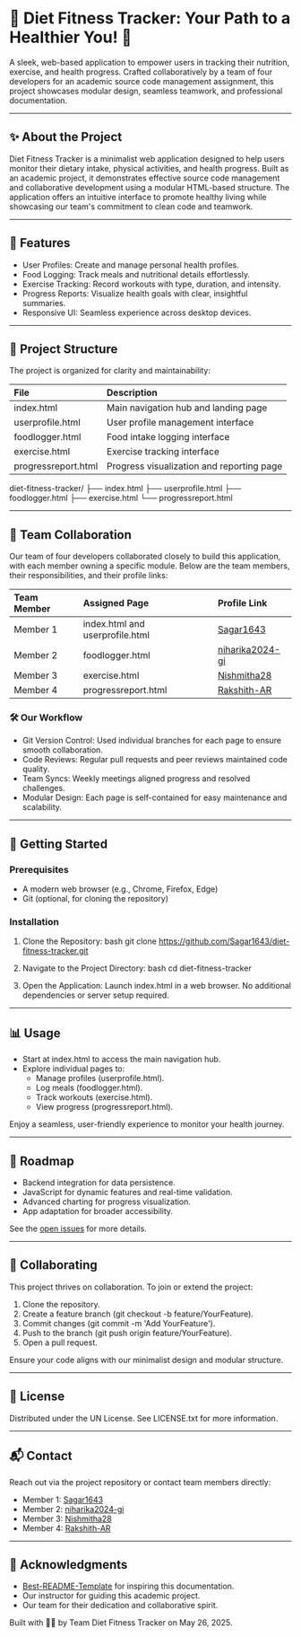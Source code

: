 
# 🥗 Diet Fitness Tracker: Your Path to a Healthier You\! 💪

A sleek, web-based application to empower users in tracking their nutrition, exercise, and health progress. Crafted collaboratively by a team of four developers for an academic source code management assignment, this project showcases modular design, seamless teamwork, and professional documentation.

-----

## ✨ About the Project

Diet Fitness Tracker is a minimalist web application designed to help users monitor their dietary intake, physical activities, and health progress. Built as an academic project, it demonstrates effective source code management and collaborative development using a modular HTML-based structure. The application offers an intuitive interface to promote healthy living while showcasing our team's commitment to clean code and teamwork.

-----

## 🌟 Features

  * User Profiles: Create and manage personal health profiles.
  * Food Logging: Track meals and nutritional details effortlessly.
  * Exercise Tracking: Record workouts with type, duration, and intensity.
  * Progress Reports: Visualize health goals with clear, insightful summaries.
  * Responsive UI: Seamless experience across desktop devices.

-----

## 📂 Project Structure

The project is organized for clarity and maintainability:

| File              | Description                           |
| :---------------- | :------------------------------------ |
| index.html      | Main navigation hub and landing page  |
| userprofile.html| User profile management interface     |
| foodlogger.html | Food intake logging interface         |
| exercise.html   | Exercise tracking interface           |
| progressreport.html| Progress visualization and reporting page |


diet-fitness-tracker/
├── index.html
├── userprofile.html
├── foodlogger.html
├── exercise.html
└── progressreport.html


-----

## 👥 Team Collaboration

Our team of four developers collaborated closely to build this application, with each member owning a specific module. Below are the team members, their responsibilities, and their profile links:

| Team Member | Assigned Page              | Profile Link                        |
| :---------- | :------------------------- | :---------------------------------- |
| Member 1    | index.html and userprofile.html | [Sagar1643](https://github.com/Sagar1643)  |
| Member 2    | foodlogger.html          | [niharika2024-gi](https://github.com/niharika2024-gi) |
| Member 3    | exercise.html            | [Nishmitha28](https://github.com/Nishmitha28) |
| Member 4    | progressreport.html      | [Rakshith-AR](https://github.com/Rakshith-AR) |

### 🛠 Our Workflow

  * Git Version Control: Used individual branches for each page to ensure smooth collaboration.
  * Code Reviews: Regular pull requests and peer reviews maintained code quality.
  * Team Syncs: Weekly meetings aligned progress and resolved challenges.
  * Modular Design: Each page is self-contained for easy maintenance and scalability.

-----

## 🚀 Getting Started

### Prerequisites

  * A modern web browser (e.g., Chrome, Firefox, Edge)
  * Git (optional, for cloning the repository)

### Installation

1.  Clone the Repository:
    bash
    git clone https://github.com/Sagar1643/diet-fitness-tracker.git
    
2.  Navigate to the Project Directory:
    bash
    cd diet-fitness-tracker
    
3.  Open the Application:
    Launch index.html in a web browser. No additional dependencies or server setup required.

-----

## 📊 Usage

  * Start at index.html to access the main navigation hub.
  * Explore individual pages to:
      * Manage profiles (userprofile.html).
      * Log meals (foodlogger.html).
      * Track workouts (exercise.html).
      * View progress (progressreport.html).

Enjoy a seamless, user-friendly experience to monitor your health journey.

-----

## 🔮 Roadmap

  * Backend integration for data persistence.
  * JavaScript for dynamic features and real-time validation.
  * Advanced charting for progress visualization.
  * App adaptation for broader accessibility.

See the [open issues](https://www.google.com/search?q=link-to-open-issues-if-any) for more details.

-----

## 🤝 Collaborating

This project thrives on collaboration. To join or extend the project:

1.  Clone the repository.
2.  Create a feature branch (git checkout -b feature/YourFeature).
3.  Commit changes (git commit -m 'Add YourFeature').
4.  Push to the branch (git push origin feature/YourFeature).
5.  Open a pull request.

Ensure your code aligns with our minimalist design and modular structure.

-----

## 📜 License

Distributed under the UN License. See LICENSE.txt for more information.

-----

## 📬 Contact

Reach out via the project repository or contact team members directly:

  * Member 1: [Sagar1643](https://github.com/Sagar1643)
  * Member 2: [niharika2024-gi](https://github.com/niharika2024-gi)
  * Member 3: [Nishmitha28](https://github.com/Nishmitha28)
  * Member 4: [Rakshith-AR](https://github.com/Rakshith-AR)

-----

## 🙌 Acknowledgments

  * [Best-README-Template](https://github.com/othneildrew/Best-README-Template) for inspiring this documentation.
  * Our instructor for guiding this academic project.
  * Our team for their dedication and collaborative spirit.

Built with 🥗💪 by Team Diet Fitness Tracker on May 26, 2025.
